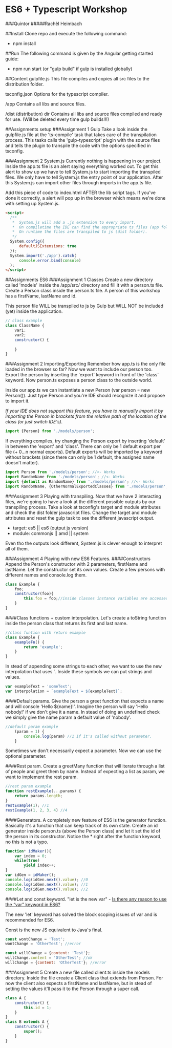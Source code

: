 # ES6 + Typescript Workshop
###Quintor
#####Rachèl Heimbach

##Install
Clone repo and execute the following command:
- npm install

##Run
The following command is given by the Angular getting started guide:
- npm run start (or "gulp build" if gulp is installed globally)

##Content
gulpfile.js
This file compiles and copies all src files to the distribution folder.

tsconfig.json
Options for the typescript compiler.

/app
Contains all libs and source files.

/dist (distribution) dir
Contains all libs and source files compiled and ready for use. (Will be deleted every time gulp builds!!!)

##Assignments setup
###Assignment 1 Gulp
Take a look inside the gulpfile.js file at the 'ts-compile' task that takes care of the transpilation process.
This tasks calls the 'gulp-typescript' plugin with the source files and tells the plugin to transpile
the code with the options specified in tsconfig.

###Assignment 2 System.js
Currently nothing is happening in our project. Inside the app.ts file is an alert saying everything worked out.
To get this alert to show up we have to tell System.js to start importing the transpiled files. We only have to
tell System.js the entry point of our application. After this System.js can import other files through imports in
the app.ts file.

Add this piece of code to index.html AFTER the lib script tags. If you've done it correctly, a alert will pop up in the
browser which means we're done with setting up System.js.
```html
<script>
  /**
   *  System.js will add a .js extension to every import.
   *  On compiletime the IDE can find the appropriate ts files (app folder).
   *  On runtime the files are transpiled to js (dist folder).
   */
  System.config({
      defaultJSExtensions: true
  });
  System.import('./app').catch(
      console.error.bind(console)
  );
</script>
```


##Assignments ES6
###Assignment 1 Classes
Create a new directory called 'models' inside the /app/src/ directory and fill it with a person.ts file.
Create a Person class inside the person.ts file. A person of this workshop has a firstName, lastName and id.

This person file WILL be transpiled to js by Gulp but WILL NOT be included (yet) inside the application.

```javascript
// class example
class ClassName {
    var1;
    var2;
    constructor() {
    
    }
}
```

###Assignment 2 Importing/Exporting
Remember how app.ts is the only file loaded in the browser so far? Now we want to include our person too.
Export the person by inserting the 'export' keyword in front of the 'class' keyword. Now person.ts exposes 
a person class to the outside world.

Inside our app.ts we can instantiate a new Person (var person = new Person()). Just type Person and you're IDE should recognize it and 
propose to import it. 

_If your IDE does not support this feature, you have to manually import it by importing the Person in brackets 
from the relative path of the location of the class (or just switch IDE's)._
```javascript
import {Person} from './models/person';
```

If everything compiles, try changing the Person export by inserting 'default' in between the 'export' and 'class'.
There can only be 1 default export per file (+ 0...n normal exports). Default exports will be imported by a keyword
without brackets (since there can only be 1 default, the assigned name doesn't matter).
```javascript
import Person from './models/person'; //<- Works
import RandomName from './models/person'; //<- Works
import {default as RandomName} from './models/person'; //<- Works
import RandomName, {OtherNormalExportedClasses} from './models/person'; //<- Works (if others are exported obviously)
```

###Assignment 3 Playing with transpiling.
Now that we have 2 interacting files, we're going to have a look at the different possible outputs by our transpiling 
process. Take a look at tsconfig's target and module attributes and check the dist folder javascript files. 
Change the target and module attributes and reset the gulp task to see the different javascript output.
- target: es5 || es6 (output js version)
- module: commonjs || amd || system 

Even tho the outputs look different, System.js is clever enough to interpret all of them.

###Assignment 4 Playing with new ES6 Features.
####Constructors
Append the Person's constructor with 2 parameters, firstName and lastName.
Let the constructor set its own values. Create a few persons with different names and console.log them.
```javascript
class Example {
    foo;
    constructor(foo){
        this.foo = foo;//inside classes instance variables are accessed through 'this'.
    }
}
```

####Class functions + custom interpolation.
Let's create a toString function inside the person class that returns its first and last name.
```javascript
//class funtion with return example
class Example {
    exampleFn() {
        return 'example';
    }
}
```

In stead of appending some strings to each other, we want to use the new interpolation that uses `.
Inside these symbols we can put strings and values.

```javascript
var exampleText = 'someText';
var interpolation = `exampleText = ${exampleText}`;
```

####Default params.
Give the person a greet function that expects a name and will console 'Hello ${name}!'.
Imagine the person will say 'Hello nobody!' if we don't give it a name.
In stead of doing an undefined check we simply give the name param a default value of 'nobody'.
```javascript
//default param example
    (param = 1) {
        console.log(param) //1 if it's called without parameter.
    }
```

Sometimes we don't necessarily expect a parameter. Now we can use the optional parameter.

####Rest param.
Create a greetMany function that will iterate through a list of people and greet them by name.
Instead of expecting a list as param, we want to implement the rest param.

```javascript
//rest param example
function restExample(...params) {
    return params.length;
}
restExample(1); //1
restExample(1, 2, 3, 4) //4
```

####Generators.
A completely new feature of ES6 is the generator function. Basically it's a function that can keep track of its own 
state. Create an id generator inside person.ts (above the Person class) and let it set the id of the person in its constructor.
Notice the * right after the function keyword, no this is not a typo.
```javascript
function* idMaker(){
    var index = 0;
    while(true)
        yield index++;
}
var idGen = idMaker();
console.log(idGen.next().value); //0
console.log(idGen.next().value); //1
console.log(idGen.next().value); //2
```

####Let and const keyword.
"let is the new var" - [Is there any reason to use the “var” keyword in ES6?](http://programmers.stackexchange.com/questions/274342/is-there-any-reason-to-use-the-var-keyword-in-es6) 

The new 'let' keyword has solved the block scoping issues of var and is recommended for ES6.

Const is the new JS equivalent to Java's final.
```javascript
const wontChange = 'Test';
wontChange = 'OtherTest'; //error

const willChange = {content: 'Test'};
willChange.content = 'OtherTest'; //ok
willChange = {content: 'OtherTest'}; //error
```

###Assignment 5
Create a new file called client.ts inside the models directory. Inside the file create a Client class that extends from Person.
For now the client also expects a firstName and lastName, but in stead of setting the values it'll pass it to the Person
through a super call. 
```javascript
class A {
    constructor() {
        this.id = 1;
    }
}
class B extends A {
    constructor() {
        super();
    }
}
```